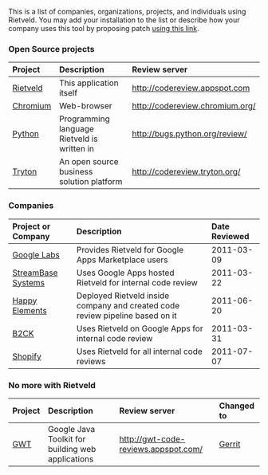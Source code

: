 This is a list of companies, organizations, projects, and individuals using Rietveld. You may add your installation to the list or describe how your company uses this tool by proposing patch [using this link](http://code.google.com/p/rietveld/w/edit/RietveldUsers).

### Open Source projects ###
| **Project** | **Description** | **Review server** |
|:------------|:----------------|:------------------|
| [Rietveld](http://code.google.com/p/rietveld/) | This application itself | http://codereview.appspot.com |
| [Chromium](http://www.chromium.org/) | Web-browser | http://codereview.chromium.org/ |
| [Python](http://www.python.org) | Programming language Rietveld is written in | http://bugs.python.org/review/ |
| [Tryton](http://www.tryton.org/) | An open source business solution platform | http://codereview.tryton.org/ |

### Companies ###
| **Project or Company** | **Description** | **Date Reviewed** |
|:-----------------------|:----------------|:------------------|
| [Google Labs](https://www.google.com/enterprise/marketplace/viewListing?productListingId=5143210+12982233047309328439&pli=1) | Provides Rietveld for Google Apps Marketplace users | 2011-03-09 |
| [StreamBase Systems](http://streambase.com/) | Uses Google Apps hosted Rietveld for internal code review | 2011-03-22 |
| [Happy Elements](http://www.happyelements.com/) | Deployed Rietveld inside company and created code review pipeline based on it | 2011-06-20 |
| [B2CK](http://www.b2ck.com/) | Uses Rietveld on Google Apps for internal code review | 2011-03-31 |
| [Shopify](http://www.shopify.com/) | Uses Rietveld for all internal code reviews | 2011-07-07 |


### No more with Rietveld ###
| **Project** | **Description** | **Review server** | **Changed to** |
|:------------|:----------------|:------------------|:---------------|
| [GWT](http://code.google.com/webtoolkit/) | Google Java Toolkit for building web applications | http://gwt-code-reviews.appspot.com/ | [Gerrit](http://www.gwtproject.org/makinggwtbetter.html#submittingpatches) |